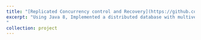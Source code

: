 ```yaml
---
title: "[Replicated Concurrency control and Recovery](https://github.com/hjcho7311/Advanced-Database-System)"
excerpt: "Using Java 8, Implemented a distributed database with multiversion concurrency control, deadlock avoidance, replication, and failure recovery.
"
collection: project
---
```


